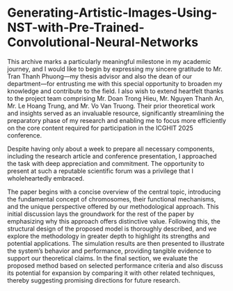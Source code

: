 # Generating-Artistic-Images-Using-NST-with-Pre-Trained-Convolutional-Neural-Networks
This archive marks a particularly meaningful milestone in my academic journey, and I would like to begin by expressing my sincere gratitude to Mr. Tran Thanh Phuong—my thesis advisor and also the dean of our department—for entrusting me with this special opportunity to broaden my knowledge and contribute to the field. I also wish to extend heartfelt thanks to the project team comprising Mr. Doan Trong Hieu, Mr. Nguyen Thanh An, Mr. Le Hoang Trung, and Mr. Vo Van Truong. Their prior theoretical work and insights served as an invaluable resource, significantly streamlining the preparatory phase of my research and enabling me to focus more efficiently on the core content required for participation in the ICGHIT 2025 conference.

Despite having only about a week to prepare all necessary components, including the research article and conference presentation, I approached the task with deep appreciation and commitment. The opportunity to present at such a reputable scientific forum was a privilege that I wholeheartedly embraced.

The paper begins with a concise overview of the central topic, introducing the fundamental concept of chromosomes, their functional mechanisms, and the unique perspective offered by our methodological approach. This initial discussion lays the groundwork for the rest of the paper by emphasizing why this approach offers distinctive value. Following this, the structural design of the proposed model is thoroughly described, and we explore the methodology in greater depth to highlight its strengths and potential applications. The simulation results are then presented to illustrate the system’s behavior and performance, providing tangible evidence to support our theoretical claims. In the final section, we evaluate the proposed method based on selected performance criteria and also discuss its potential for expansion by comparing it with other related techniques, thereby suggesting promising directions for future research.
